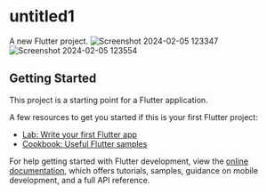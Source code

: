 # untitled1

A new Flutter project.
![Screenshot 2024-02-05 123347](https://github.com/ahmedhosaryy/gridview-screen2/assets/158754600/43784d65-d69c-4618-bec5-88690b8fbc87)
![Screenshot 2024-02-05 123554](https://github.com/ahmedhosaryy/gridview-screen2/assets/158754600/117e6046-6c26-4f67-a60d-8af7a16d8a40)

## Getting Started

This project is a starting point for a Flutter application.

A few resources to get you started if this is your first Flutter project:

- [Lab: Write your first Flutter app](https://docs.flutter.dev/get-started/codelab)
- [Cookbook: Useful Flutter samples](https://docs.flutter.dev/cookbook)

For help getting started with Flutter development, view the
[online documentation](https://docs.flutter.dev/), which offers tutorials,
samples, guidance on mobile development, and a full API reference.
